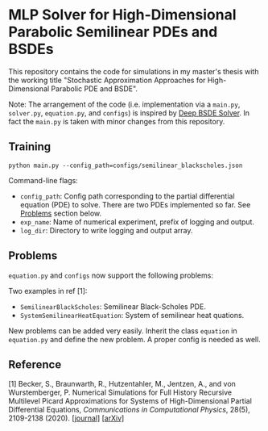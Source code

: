 # MLP Solver for High-Dimensional Parabolic Semilinear PDEs and BSDEs
This repository contains the code for simulations in my master's thesis with the working title "Stochastic Approximation Approaches for High-Dimensional Parabolic PDE and BSDE".

Note: The arrangement of the code (i.e. implementation via a `main.py`, `solver.py`, `equation.py`, and `configs`) is inspired by [Deep BSDE Solver](https://github.com/frankhan91/DeepBSDE). In fact the `main.py` is taken with minor changes from this repository.


## Training

```
python main.py --config_path=configs/semilinear_blackscholes.json
```

Command-line flags:

* `config_path`: Config path corresponding to the partial differential equation (PDE) to solve. 
There are two PDEs implemented so far. See [Problems](#problems) section below.
* `exp_name`: Name of numerical experiment, prefix of logging and output.
* `log_dir`: Directory to write logging and output array.


## Problems

`equation.py` and `configs` now support the following problems:

Two examples in ref [1]:
* `SemilinearBlackScholes`: Semilinear Black-Scholes PDE.
* `SystemSemilinearHeatEquation`: System of semilinear heat quations.


New problems can be added very easily. Inherit the class `equation`
in `equation.py` and define the new problem. A proper config is needed as well.


## Reference
[1] Becker, S., Braunwarth, R., Hutzentahler, M., Jentzen, A., and von Wurstemberger, P. Numerical Simulations for Full History Recursive Multilevel Picard Approximations for Systems of High-Dimensional Partial Differential Equations,
<em>Communications in Computational Physics</em>, 28(5), 2109-2138 (2020). [[journal]](http://dx.doi.org/10.4208/cicp.OA-2020-0130) [[arXiv]](https://arxiv.org/abs/1707.02568) <br />
